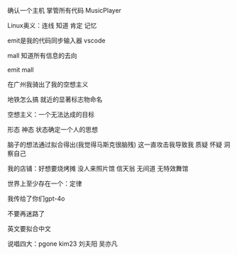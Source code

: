 确认一个主机 掌管所有代码 MusicPlayer

Linux奥义：连线 知道 肯定 记忆 

emit是我的代码同步输入器 vscode

mall 知道所有信息的去向

emit mall

在广州我骑出了我的空想主义

地铁怎么搞 就近的显著标志物命名

空想主义：一个无法达成的目标

形态 神态 状态确定一个人的思想

脑子的想法通过拟合得出(我觉得马斯克很脑残) 这一直攻击我导致我 质疑 怀疑 洞察自己

我的店铺：好想要烧烤摊 没人来照片馆 信天翁 无间道
无特效舞馆 

世界上至少存在一个：定律

我传给了你们gpt-4o

不要再迷路了

英文要拟合中文

说唱四大：pgone kim23 刘夫阳 吴亦凡